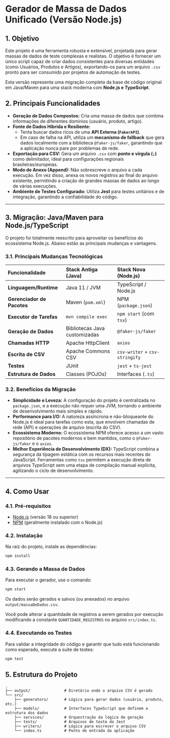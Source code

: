 # Gerador de Massa de Dados Unificado (Versão Node.js)

## 1. Objetivo

Este projeto é uma ferramenta robusta e extensível, projetada para gerar massas de dados de teste complexas e realistas. O objetivo é fornecer um único script capaz de criar dados consistentes para diversas entidades (como Usuários, Produtos e Artigos), exportando-os para um arquivo `.csv` pronto para ser consumido por projetos de automação de testes.

Esta versão representa uma migração completa da base de código original em Java/Maven para uma stack moderna com **Node.js e TypeScript**.

## 2. Principais Funcionalidades

*   **Geração de Dados Compostos:** Cria uma massa de dados que combina informações de diferentes domínios (usuário, produto, artigo).
*   **Fonte de Dados Híbrida e Resiliente:**
    *   Tenta buscar dados ricos de uma **API Externa (`FakerAPI`)**.
    *   Em caso de falha na API, utiliza um **mecanismo de fallback** que gera dados localmente com a biblioteca `@faker-js/faker`, garantindo que a aplicação nunca pare por problemas de rede.
*   **Exportação para CSV:** Gera um arquivo `.csv` com **ponto e vírgula (`;`)** como delimitador, ideal para configurações regionais brasileiras/europeias.
*   **Modo de Anexo (Append):** Não sobrescreve o arquivo a cada execução. Em vez disso, anexa os novos registros ao final do arquivo existente, permitindo a criação de grandes massas de dados ao longo de várias execuções.
*   **Ambiente de Testes Configurado:** Utiliza **Jest** para testes unitários e de integração, garantindo a confiabilidade do código.

---

## 3. Migração: Java/Maven para Node.js/TypeScript

O projeto foi totalmente reescrito para aproveitar os benefícios do ecossistema Node.js. Abaixo estão as principais mudanças e vantagens.

### 3.1. Principais Mudanças Tecnológicas

| Funcionalidade | Stack Antiga (Java) | Stack Nova (Node.js) |
| :--- | :--- | :--- |
| **Linguagem/Runtime** | Java 11 / JVM | TypeScript / Node.js |
| **Gerenciador de Pacotes** | Maven (`pom.xml`) | NPM (`package.json`) |
| **Executor de Tarefas** | `mvn compile exec` | `npm start` (com `tsx`) |
| **Geração de Dados** | Bibliotecas Java customizadas | `@faker-js/faker` |
| **Chamadas HTTP** | Apache HttpClient | `axios` |
| **Escrita de CSV** | Apache Commons CSV | `csv-writer` + `csv-stringify` |
| **Testes** | JUnit | `jest` + `ts-jest` |
| **Estrutura de Dados** | Classes (POJOs) | Interfaces (`.ts`) |

### 3.2. Benefícios da Migração

*   **Simplicidade e Leveza:** A configuração do projeto é centralizada no `package.json`, e a execução não requer uma JVM, tornando o ambiente de desenvolvimento mais simples e rápido.
*   **Performance para I/O:** A natureza assíncrona e não-bloqueante do Node.js é ideal para tarefas como esta, que envolvem chamadas de rede (API) e operações de arquivo (escrita do CSV).
*   **Ecossistema Moderno:** O ecossistema NPM oferece acesso a um vasto repositório de pacotes modernos e bem mantidos, como o `@faker-js/faker` e o `axios`.
*   **Melhor Experiência de Desenvolvimento (DX):** TypeScript combina a segurança da tipagem estática com os recursos mais recentes do JavaScript. Ferramentas como `tsx` permitem a execução direta de arquivos TypeScript sem uma etapa de compilação manual explícita, agilizando o ciclo de desenvolvimento.

---

## 4. Como Usar

### 4.1. Pré-requisitos

*   [Node.js](https://nodejs.org/) (versão 18 ou superior)
*   [NPM](https://www.npmjs.com/) (geralmente instalado com o Node.js)

### 4.2. Instalação

Na raiz do projeto, instale as dependências:
```bash
npm install
```

### 4.3. Gerando a Massa de Dados

Para executar o gerador, use o comando:
```bash
npm start
```
Os dados serão gerados e salvos (ou anexados) no arquivo `output/massaDeDados.csv`.

Você pode alterar a quantidade de registros a serem gerados por execução modificando a constante `QUANTIDADE_REGISTROS` no arquivo `src/index.ts`.

### 4.4. Executando os Testes

Para validar a integridade do código e garantir que tudo está funcionando como esperado, execute a suíte de testes:
```bash
npm test
```

## 5. Estrutura do Projeto

```
.
├── output/               # Diretório onde o arquivo CSV é gerado
└── src/
    ├── generators/       # Lógica para gerar dados (usuário, produto, etc.)
    ├── models/           # Interfaces TypeScript que definem a estrutura dos dados
    ├── services/         # Orquestração da lógica de geração
    ├── tests/            # Arquivos de teste do Jest
    ├── writers/          # Lógica para escrever o arquivo CSV
    └── index.ts          # Ponto de entrada da aplicação
```
